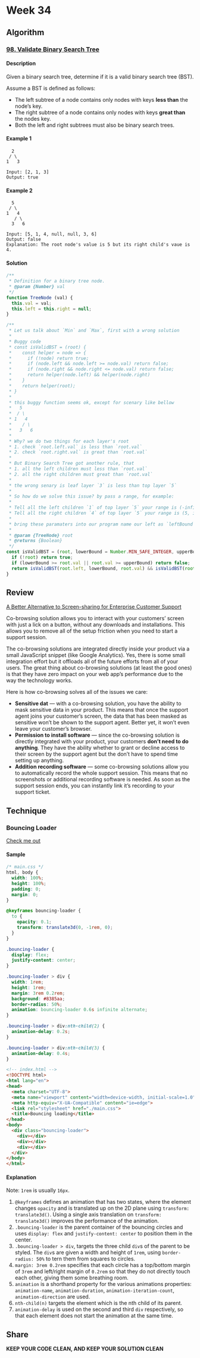 # Week 34

## Algorithm

### [98. Validate Binary Search Tree](https://leetcode.com/problems/validate-binary-search-tree/)

#### Description

Given a binary search tree, determine if it is a valid binary search tree (BST).

Assume a BST is defined as follows:

- The left subtree of a node contains only nodes with keys **less than** the node’s key.
- The right subtree of a node contains only nodes with keys **great than** the nodes key.
- Both the left and right subtrees must also be binary search trees.

#### Example 1

```example
  2
 / \
1   3

Input: [2, 1, 3]
Output: true
```

#### Example 2

```example
  5
 / \
1   4
   / \
  3   6

Input: [5, 1, 4, null, null, 3, 6]
Output: false
Explanation: The root node's value is 5 but its right child's vaue is 4.
```

#### Solution

```javascript
/**
 * Definition for a binary tree node.
 * @param {Number} val
 */
function TreeNode (val) {
  this.val = val;
  this.left = this.right = null;
}

/**
 * Let us talk about `Min` and `Max`, first with a wrong solution
 *
 * Buggy code
 * const isValidBST = (root) {
 *    const helper = node => {
 *      if (!node) return true;
 *      if (node.left && node.left >= node.val) return false;
 *      if (node.right && node.right <= node.val) return false;
 *      return helper(node.left) && helper(node.right)
 *    }
 *    return helper(root);
 * }
 *
 * this buggy function seems ok, except for scenary like bellow
 *   5
 *  / \
 * 1   4
 *    / \
 *   3   6
 *
 * Why? we do two things for each layer's root
 * 1. check `root.left.val` is less than `root.val`
 * 2. check `root.right.val` is great than `root.val`
 *
 * But Binary Search Tree got another rule, that
 * 1. all the left children must less than `root.val`
 * 2. all the right children must great than `root.val`
 *
 * the wrong senary is leaf layer `3` is less than top layer `5`
 *
 * So how do we solve this issue? by pass a range, for example:
 *
 * Tell all the left children `1` of top layer `5` your range is (-infinite, 5)
 * Tell all the right children `4` of top layer `5` your range is (5, infinite)
 *
 * bring these paramaters into our program name our left as `leftBound`, and our right as `rightBound`.
 *
 * @param {TreeNode} root
 * @returns {Boolean}
 */
const isValidBST = (root, lowerBound = Number.MIN_SAFE_INTEGER, upperBound = Number.MAX_SAFE_INTEGER) => {
  if (!root) return true;
  if (lowerBound >= root.val || root.val >= upperBound) return false;
  return isValidBST(root.left, lowerBound, root.val) && isValidBST(root.right, root.val, upperBound);
}
```


## Review

[A Better Alternative to Screen-sharing for Enterprise Customer Support](https://blog.sessionstack.com/a-better-alternative-to-screen-sharing-for-enterprise-customer-support-99b5f204ba76)

Co-browsing solution allows you to interact with your customers’ screen with just a lick on a button, without any downloads and installations. This allows you to remove all of the setup friction when you need to start a support session.

The co-browsing solutions are integrated directly inside your product via a small JavaScript snippet (like Google Analytics). Yes, there is some small integration effort but it offloads all of the future efforts from all of your users. The great thing about co-browsing solutions (at least the good ones) is that they have zero impact on your web app’s performance due to the way the technology works.

Here is how co-browsing solves all of the issues we care:

- **Sensitive dat** — with a co-browsing solution, you have the ability to mask sensitive data in your product. This means that once the support agent joins your customer’s screen, the data that has been masked as sensitive won’t be shown to the support agent. Better yet, it won’t even leave your customer’s browser.
- **Permission to install software** — since the co-browsing solution is directly integrated with your product, your customers **don’t need to do anything**. They have the ability whether to grant or decline access to their screen by the support agent but the don’t have to spend time setting up anything.
- **Addition recording software** — some co-browsing solutions allow you to automatically record the whole support session. This means that no screenshots or additional recording software is needed. As soon as the support session ends, you can instantly link it’s recording to your support ticket.

## Technique

### Bouncing Loader
[Check me out](https://codepen.io/charleserious/pen/rNBWRwr)

#### Sample

```css
/* main.css */
html, body {
  width: 100%;
  height: 100%;
  padding: 0;
  margin: 0;
}

@keyframes bouncing-loader {
  to {
    opacity: 0.1;
    transform: translate3d(0, -1rem, 0);
  }
}

.bouncing-loader {
  display: flex;
  justify-content: center;
}

.bouncing-loader > div {
  width: 1rem;
  height: 1rem;
  margin: 3rem 0.2rem;
  background: #8385aa;
  border-radius: 50%;
  animation: bouncing-loader 0.6s infinite alternate;
}

.bouncing-loader > div:nth-child(2) {
  animation-delay: 0.2s;
}

.bouncing-loader > div:nth-child(3) {
  animation-delay: 0.4s;
}
```

```html
<!-- index.html -->
<!DOCTYPE html>
<html lang="en">
<head>
  <meta charset="UTF-8">
  <meta name="viewport" content="width=device-width, initial-scale=1.0">
  <meta http-equiv="X-UA-Compatible" content="ie=edge">
  <link rel="stylesheet" href="./main.css">
  <title>Bouncing loading</title>
</head>
<body>
  <div class="bouncing-loader">
    <div></div>
    <div></div>
    <div></div>
  </div>
</body>
</html>
```

#### Explanation

Note: `1rem` is usually `16px`.

1. `@keyframes` defines an animation that has two states, where the element changes `opacity` and is translated up on the 2D plane using `transform: translate3d()`. Using a single axis translation on `transform: translate3d()` improves the performance of the animation.
2. `.bouncing-loader` is the parent container of the bouncing circles and uses `display: flex` and `justify-content: center` to position them in the center.
3. `.bouncing-loader > div`, targets the three child `div`s of the parent to be styled. The `div`s are given a width and height of `1rem`, using `border-radius: 50%` to tern them from squares to circles.
4. `margin: 3rem 0.2rem` specifies that each circle has a top/bottom margin of `3rem` and left/right margin of `0.2rem` so that they do not directly touch each other, giving them some breathing room.
5. `animation` is a shorthand property for the various animations properties: `animation-name`, `animation-duration`, `animation-iteration-count`, `animation-direction` are used.
6. `nth-child(n)` targets the element which is the nth child of its parent.
7. `animation-delay` is used on the second and third `div` respectively, so that each element does not start the animation at the same time.

## Share
**KEEP YOUR CODE CLEAN, AND KEEP YOUR SOLUTION CLEAN**